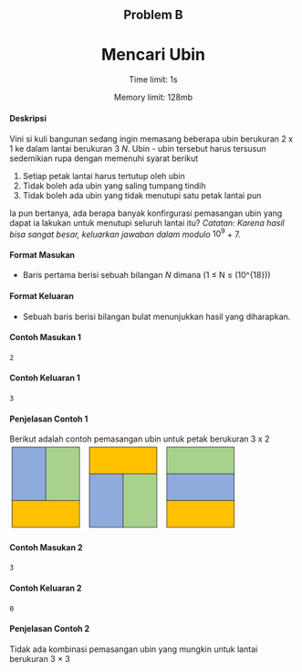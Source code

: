 <h2 align="center">Problem B</h2>
<h1 align="center">Mencari Ubin</h1>
<p align="center">Time limit: 1s</p>
<p align="center">Memory limit: 128mb</p>

#### **Deskripsi**
Vini si kuli bangunan sedang ingin memasang beberapa ubin berukuran 2 x 1 ke dalam lantai berukuran 3 _N_. Ubin - ubin tersebut harus tersusun sedemikian rupa dengan memenuhi syarat berikut

1. Setiap petak lantai harus tertutup oleh ubin
2. Tidak boleh ada ubin yang saling tumpang tindih
3. Tidak boleh ada ubin yang tidak menutupi satu petak lantai pun

Ia pun bertanya, ada berapa banyak konfirgurasi pemasangan ubin yang dapat ia lakukan untuk menutupi seluruh lantai itu? _Catatan: Karena hasil bisa sangat besar, keluarkan jawaban dalam modulo_ $10^9$ + 7.

#### Format Masukan
- Baris pertama berisi sebuah bilangan _N_ dimana (1 ≤ N ≤ \(10^{18}\))

#### Format Keluaran
- Sebuah baris berisi bilangan bulat menunjukkan hasil yang diharapkan.

#### Contoh Masukan 1
```
2
```

#### Contoh Keluaran 1
```
3
```

#### Penjelasan Contoh 1
Berikut adalah contoh pemasangan ubin untuk petak berukuran 3 x 2
![alt text](asset/B_image.png)

#### Contoh Masukan 2
```
3
```

#### Contoh Keluaran 2
```
0
```

#### Penjelasan Contoh 2
Tidak ada kombinasi pemasangan ubin yang mungkin untuk lantai berukuran 3 × 3
